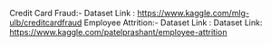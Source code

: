 Credit Card Fraud:- Dataset Link : https://www.kaggle.com/mlg-ulb/creditcardfraud 
Employee Attrition:- Dataset Link : Dataset Link: https://www.kaggle.com/patelprashant/employee-attrition
